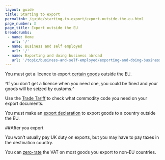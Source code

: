 ```yaml
---
layout: guide
title: Starting to export
permalink: /guide/starting-to-export/export-outside-the-eu.html
page_number: 3
page_title: Export outside the EU
breadcrumbs:
 - name: Home
   url: '/'
 - name: Business and self employed
   url: '/'
 - name: Exporting and doing business abroad
   url: '/topic/business-and-self-employed/exporting-and-doing-business-abroad.html'   
---
```


You must get a licence to export [certain goods](/guide/starting-to-export/export-licences.html) outside the EU.

^If you don't get a licence when you need one, you could be fined and your goods  will be seized by customs.^

Use the [Trade Tariff](/start/trade-tariff.html) to check what commodity code you need on your export documents.

You must make an [export declaration](/guide/declare-exporting-goods-from-eu/overview.html) to export goods to a country outside the EU. 

##After you export

You won't usually pay UK duty on exports, but you may have to pay taxes in the destination country.

You can [zero-rate](/vat-businesses/vat-rates) the VAT on most goods you export to non-EU countries.
